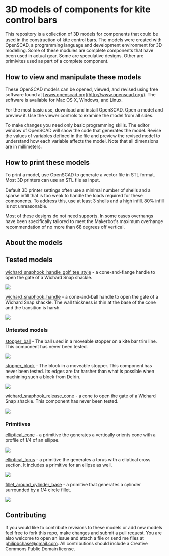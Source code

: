 # 3D models of components for kite control bars

This repository is a collection of 3D models for components that could be used in the construction of kite control bars. The models were created with OpenSCAD, a programming language and development environment for 3D modelling. Some of these modules are complete components that have been used in actual gear. Some are speculative designs. Other are primivites used as part of a complete component.

## How to view and manipulate these models

These OpenSCAD models can be opened, viewed, and revised using free software found at [www.openscad.org](http://www.openscad.org/). The software is available for Mac OS X, Windows, and Linux.

For the most basic use, download and install OpenSCAD. Open a model and preview it. Use the viewer controls to examine the model from all sides.

To make changes you need only basic programming skills. The editor window of OpenSCAD will show the code that generates the model. Revise the values of variables defined in the file and preview the revised model to understand how each variable affects the model. Note that all dimensions are in millimeters.


## How to print these models

To print a model, use OpenSCAD to generate a vector file in STL format. Most 3D printers can use an STL file as input.

Default 3D printer settings often use a minimal number of shells and a sparse infill that is too weak to handle the loads required  for these components. To address this, use at least 3 shells and a high infill. 80% infill is not unreasonable.

Most of these designs do not need supports. In some cases overhangs have been specifically tailored to meet the Makerbot's maximum overhange recommendation of no more than 68 degrees off vertical.


## About the models

## Tested models

[wichard\_snaphook\_handle\_golf\_tee\_style](wichard_snaphook_handle_golf_tee_style.scad) - a cone-and-flange handle to open the gate of a Wichard Snap shackle.

![](images/wichard_snaphook_handle_golf_tee_style.png)

[wichard\_snaphook\_handle](wichard_snaphook_handle.scad) - a cone-and-ball handle to open the gate of a Wichard Snap shackle. The wall thickness is thin at the base of the cone and the transition is harsh.

![](images/wichard_snaphook_handle.png)


### Untested models

[stopper\_ball](stopper_ball.scad) - The ball used in a moveable stopper on a kite bar trim line. This component has never been tested.

![](images/stopper_ball.png)

[stopper\_block](stopper_block.scad) - The block in a moveable stopper. This component has never been tested. Its edges are far harsher than what is possible when machining such a block from Delrin.

![](images/stopper_block.png)

[wichard\_snaphook\_release\_cone](wichard_snaphook_release_cone.scad) - a cone to open the gate of a Wichard Snap shackle.  This component has never been tested.

![](images/wichard_snaphook_release_cone.png)


### Primitives

[elliptical\_cone](elliptical_cone.scad) - a primitive the generates a vertically orients cone with a profile of 1/4 of an ellipse.

![](images/elliptical_cone.png)


[elliptical\_torus](elliptical_torus.scad) - a primitive the generates a torus with a eliptical cross section. It includes a primitive for an ellipse as well.

![](images/elliptical_torus.png)


[fillet\_around\_cylinder\_base](fillet_around_cylinder_base.scad) - a primitive that generates a cylinder surrounded by a 1/4 circle fillet.

![](images/fillet_around_cylinder_base.png)


## Contributing

If you would like to contribute revisions to these models or add new models feel free to fork this repo, make changes and submit a pull request. You are also welcome to open an issue and attach a file or send me files at philipbchase@gmail.com. All contributions should include a Creative Commons Public Domain license.

